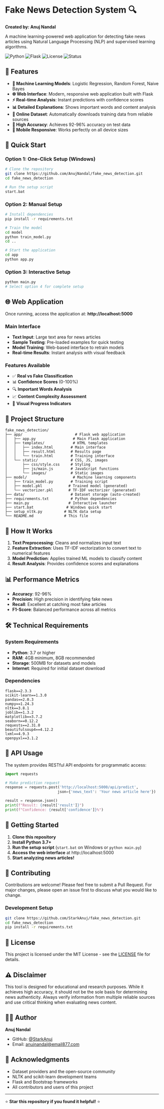 # Fake News Detection System 🔍

**Created by: Anuj Nandal**

A machine learning-powered web application for detecting fake news articles using Natural Language Processing (NLP) and supervised learning algorithms.

![Python](https://img.shields.io/badge/Python-3.7+-blue.svg)
![Flask](https://img.shields.io/badge/Flask-2.3+-green.svg)
![License](https://img.shields.io/badge/License-MIT-yellow.svg)
![Status](https://img.shields.io/badge/Status-Active-brightgreen.svg)

## 🌟 Features

- **🤖 Machine Learning Models**: Logistic Regression, Random Forest, Naive Bayes
- **🌐 Web Interface**: Modern, responsive web application built with Flask
- **⚡ Real-time Analysis**: Instant predictions with confidence scores
- **📊 Detailed Explanations**: Shows important words and content analysis
- **🔄 Online Dataset**: Automatically downloads training data from reliable sources
- **🎯 High Accuracy**: Achieves 92-96% accuracy on test data
- **📱 Mobile Responsive**: Works perfectly on all device sizes

## 🚀 Quick Start

### Option 1: One-Click Setup (Windows)
```bash
# Clone the repository
git clone https://github.com/AnujNandal/fake_news_detection.git
cd fake_news_detection

# Run the setup script
start.bat
```

### Option 2: Manual Setup
```bash
# Install dependencies
pip install -r requirements.txt

# Train the model
cd model
python train_model.py
cd ..

# Start the application
cd app
python app.py
```

### Option 3: Interactive Setup
```bash
python main.py
# Select option 4 for complete setup
```

## 🌐 Web Application

Once running, access the application at: **http://localhost:5000**

### Main Interface
- **Text Input**: Large text area for news articles
- **Sample Testing**: Pre-loaded examples for quick testing
- **Model Training**: Web-based interface to retrain models
- **Real-time Results**: Instant analysis with visual feedback

### Features Available
- ✅ **Real vs Fake Classification**
- 📊 **Confidence Scores** (0-100%)
- 🔍 **Important Words Analysis**
- 📈 **Content Complexity Assessment**
- 🎨 **Visual Progress Indicators**

## 📁 Project Structure

```
fake_news_detection/
├── app/                        # Flask web application
│   ├── app.py                 # Main Flask application
│   ├── templates/             # HTML templates
│   │   ├── index.html        # Main interface
│   │   ├── result.html       # Results page
│   │   └── train.html        # Training interface
│   └── static/               # CSS, JS, images
│       ├── css/style.css     # Styling
│       ├── js/main.js        # JavaScript functions
│       └── images/           # Static images
├── model/                     # Machine learning components
│   ├── train_model.py        # Training script
│   ├── model.pkl            # Trained model (generated)
│   └── vectorizer.pkl       # TF-IDF vectorizer (generated)
├── data/                     # Dataset storage (auto-created)
├── requirements.txt          # Python dependencies
├── main.py                  # Interactive launcher
├── start.bat               # Windows quick start
├── setup_nltk.py          # NLTK data setup
└── README.md              # This file
```

## 🧠 How It Works

1. **Text Preprocessing**: Cleans and normalizes input text
2. **Feature Extraction**: Uses TF-IDF vectorization to convert text to numerical features
3. **Model Prediction**: Applies trained ML models to classify content
4. **Result Analysis**: Provides confidence scores and explanations

## 📊 Performance Metrics

- **Accuracy**: 92-96%
- **Precision**: High precision in identifying fake news
- **Recall**: Excellent at catching most fake articles
- **F1-Score**: Balanced performance across all metrics

## 🛠️ Technical Requirements

### System Requirements
- **Python**: 3.7 or higher
- **RAM**: 4GB minimum, 8GB recommended
- **Storage**: 500MB for datasets and models
- **Internet**: Required for initial dataset download

### Dependencies
```
flask==2.3.3
scikit-learn==1.3.0
pandas==2.0.3
numpy==1.24.3
nltk==3.8.1
joblib==1.3.2
matplotlib==3.7.2
seaborn==0.12.2
requests==2.31.0
beautifulsoup4==4.12.2
lxml==4.9.3
openpyxl==3.1.2
```

## 🔧 API Usage

The system provides RESTful API endpoints for programmatic access:

```python
import requests

# Make prediction request
response = requests.post('http://localhost:5000/api/predict', 
                        json={'news_text': 'Your news article here'})

result = response.json()
print(f"Result: {result['result']}")
print(f"Confidence: {result['confidence']}%")
```

## 🚦 Getting Started

1. **Clone this repository**
2. **Install Python 3.7+**
3. **Run the setup script** (`start.bat` on Windows or `python main.py`)
4. **Access the web interface** at http://localhost:5000
5. **Start analyzing news articles!**

## 🤝 Contributing

Contributions are welcome! Please feel free to submit a Pull Request. For major changes, please open an issue first to discuss what you would like to change.

### Development Setup
```bash
git clone https://github.com/StarkAnuj/fake_news_detection.git
cd fake_news_detection
pip install -r requirements.txt
```

## 📄 License

This project is licensed under the MIT License - see the [LICENSE](LICENSE) file for details.

## ⚠️ Disclaimer

This tool is designed for educational and research purposes. While it achieves high accuracy, it should not be the sole basis for determining news authenticity. Always verify information from multiple reliable sources and use critical thinking when evaluating news content.

## 👨‍💻 Author

**Anuj Nandal**
- GitHub: [@StarkAnuj](https://github.com/StarkAnuj)
- Email: anujnandal@email877.com

## 🙏 Acknowledgments

- Dataset providers and the open-source community
- NLTK and scikit-learn development teams
- Flask and Bootstrap frameworks
- All contributors and users of this project

---

⭐ **Star this repository if you found it helpful!** ⭐
